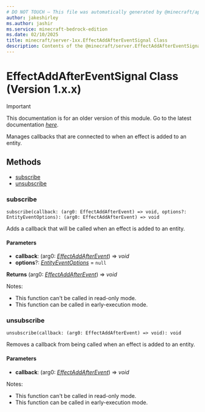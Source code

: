 ```yaml
---
# DO NOT TOUCH — This file was automatically generated by @minecraft/api-docs-generator, to report problems file an issue at https://github.com/Mojang/minecraft-scripting-libraries
author: jakeshirley
ms.author: jashir
ms.service: minecraft-bedrock-edition
ms.date: 02/10/2025
title: minecraft/server-1xx.EffectAddAfterEventSignal Class
description: Contents of the @minecraft/server.EffectAddAfterEventSignal class (Version 1.x.x).
---
```

# EffectAddAfterEventSignal Class (Version 1.x.x)

> [!IMPORTANT]
> This documentation is for an older version of this module. Go to the latest documentation [*here*](../../../scriptapi/minecraft/server/EffectAddAfterEventSignal.md).

Manages callbacks that are connected to when an effect is added to an entity.

## Methods
- [subscribe](#subscribe)
- [unsubscribe](#unsubscribe)

### **subscribe**
`
subscribe(callback: (arg0: EffectAddAfterEvent) => void, options?: EntityEventOptions): (arg0: EffectAddAfterEvent) => void
`

Adds a callback that will be called when an effect is added to an entity.

#### **Parameters**
- **callback**: (arg0: [*EffectAddAfterEvent*](EffectAddAfterEvent.md)) => *void*
- **options**?: [*EntityEventOptions*](EntityEventOptions.md) = `null`

**Returns** (arg0: [*EffectAddAfterEvent*](EffectAddAfterEvent.md)) => *void*
  
Notes:
- This function can't be called in read-only mode.
- This function can be called in early-execution mode.

### **unsubscribe**
`
unsubscribe(callback: (arg0: EffectAddAfterEvent) => void): void
`

Removes a callback from being called when an effect is added to an entity.

#### **Parameters**
- **callback**: (arg0: [*EffectAddAfterEvent*](EffectAddAfterEvent.md)) => *void*
  
Notes:
- This function can't be called in read-only mode.
- This function can be called in early-execution mode.

